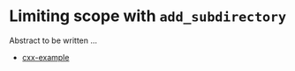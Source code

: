 # Limiting scope with `add_subdirectory`

Abstract to be written ...

- [cxx-example](cxx-example/)
